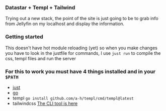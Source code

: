 ### Datastar + Templ + Tailwind

Trying out a new stack, the point of the site is just going to be to grab info from 
Jellyfin on my localhost and display the information. 

### Getting started

This doesn't have hot module reloading (yet) so when you make changes you have to look in the 
justfile for commands, I use `just run` to compile the css, templ files and run the server

### For this to work you must have 4 things installed and in your `$PATH`
- [just](https://github.com/casey/just?tab=readme-ov-file#installation)
- [go](https://go.dev/doc/install)
- templ `go install github.com/a-h/templ/cmd/templ@latest`
- tailwindcss [The CLI tool is
here](https://github.com/tailwindlabs/tailwindcss/releases/tag/v4.1.8)
